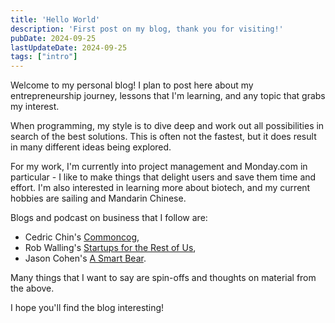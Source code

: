```yaml
---
title: 'Hello World'
description: 'First post on my blog, thank you for visiting!'
pubDate: 2024-09-25
lastUpdateDate: 2024-09-25
tags: ["intro"]
---
```


Welcome to my personal blog! I plan to post here about my entrepreneurship journey, lessons that I'm learning, and any topic that grabs my interest.

When programming, my style is to dive deep and work out all possibilities in search of the best solutions. This is often not the fastest, but it does result in many different ideas being explored.

For my work, I'm currently into project management and Monday.com in particular - I like to make things that delight users and save them time and effort. I'm also interested in learning more about biotech, and my current hobbies are sailing and Mandarin Chinese.

Blogs and podcast on business that I follow are:
*   Cedric Chin's [Commoncog](https://commoncog.com/),
*   Rob Walling's [Startups for the Rest of Us](https://www.startupsfortherestofus.com/),
*   Jason Cohen's [A Smart Bear](https://longform.asmartbear.com/). 

Many things that I want to say are spin-offs and thoughts on material from the above.

I hope you'll find the blog interesting!
